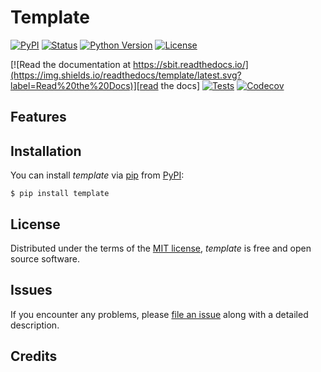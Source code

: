 # Template

[![PyPI](https://img.shields.io/pypi/v/template.svg)][pypi status]
[![Status](https://img.shields.io/pypi/status/template.svg)][pypi status]
[![Python Version](https://img.shields.io/pypi/pyversions/template)][pypi status]
[![License](https://img.shields.io/pypi/l/template)][license]

[![Read the documentation at https://sbit.readthedocs.io/](https://img.shields.io/readthedocs/template/latest.svg?label=Read%20the%20Docs)][read the docs]
[![Tests](https://github.com/j5pu/template/workflows/Tests/badge.svg)][tests]
[![Codecov](https://codecov.io/gh/j5pu/template/branch/main/graph/badge.svg)][codecov]

[pypi status]: https://pypi.org/project/template/

[read the docs]: https://template.readthedocs.io/

[tests]: https://github.com/j5pu/template/actions?workflow=Tests

[codecov]: https://app.codecov.io/gh/j5pu/template

[pre-commit]: https://github.com/pre-commit/pre-commit

[black]: https://github.com/psf/black

## Features

## Installation

You can install _template_ via [pip] from [PyPI]:

```console
$ pip install template
```

## License

Distributed under the terms of the [MIT license][license],
_template_ is free and open source software.

## Issues

If you encounter any problems,
please [file an issue] along with a detailed description.

## Credits

[@j5pu]: https://github.com/j5pu

[pypi]: https://pypi.org/

[file an issue]: https://github.com/j5pu/pproj/issues

[pip]: https://pip.pypa.io/

<!-- github-only -->

[license]: https://github.com/j5pu/pproj/blob/main/LICENSE

[command-line reference]: https://nodeps.readthedocs.io/en/latest/usage.html
